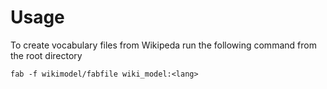 # Usage

To create vocabulary files from Wikipeda run the following command from the root directory

`fab -f wikimodel/fabfile wiki_model:<lang>`